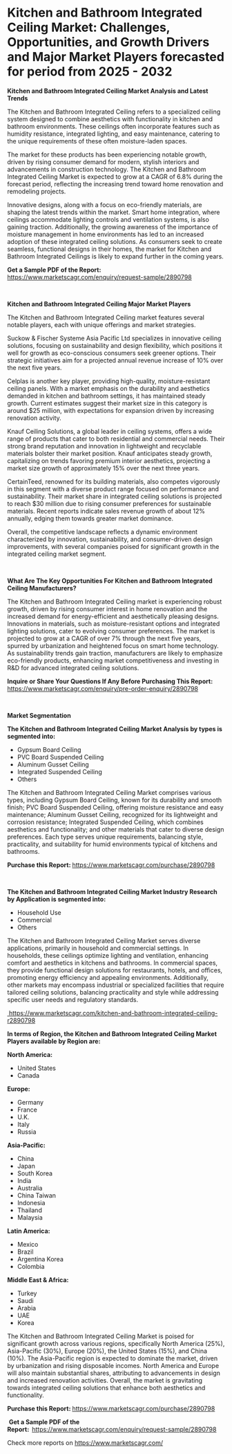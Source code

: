 <p><h1>Kitchen and Bathroom Integrated Ceiling Market: Challenges, Opportunities, and Growth Drivers and Major Market Players forecasted for period from 2025 - 2032</h1></p><p><strong>Kitchen and Bathroom Integrated Ceiling Market Analysis and Latest Trends</strong></p>
<p><p>The Kitchen and Bathroom Integrated Ceiling refers to a specialized ceiling system designed to combine aesthetics with functionality in kitchen and bathroom environments. These ceilings often incorporate features such as humidity resistance, integrated lighting, and easy maintenance, catering to the unique requirements of these often moisture-laden spaces. </p><p>The market for these products has been experiencing notable growth, driven by rising consumer demand for modern, stylish interiors and advancements in construction technology. The Kitchen and Bathroom Integrated Ceiling Market is expected to grow at a CAGR of 6.8% during the forecast period, reflecting the increasing trend toward home renovation and remodeling projects. </p><p>Innovative designs, along with a focus on eco-friendly materials, are shaping the latest trends within the market. Smart home integration, where ceilings accommodate lighting controls and ventilation systems, is also gaining traction. Additionally, the growing awareness of the importance of moisture management in home environments has led to an increased adoption of these integrated ceiling solutions. As consumers seek to create seamless, functional designs in their homes, the market for Kitchen and Bathroom Integrated Ceilings is likely to expand further in the coming years.</p></p>
<p><strong>Get a Sample PDF of the Report:&nbsp;</strong> <a href="https://www.marketscagr.com/enquiry/request-sample/2890798?utm_campaign=2271&utm_medium=2&utm_source=Github&utm_content=ia&utm_term=14032025&utm_id=kitchen-and-bathroom-integrated-ceiling">https://www.marketscagr.com/enquiry/request-sample/2890798</a></p>
<p>&nbsp;</p>
<p><strong>Kitchen and Bathroom Integrated Ceiling Major Market Players</strong></p>
<p><p>The Kitchen and Bathroom Integrated Ceiling market features several notable players, each with unique offerings and market strategies. </p><p>Suckow & Fischer Systeme Asia Pacific Ltd specializes in innovative ceiling solutions, focusing on sustainability and design flexibility, which positions it well for growth as eco-conscious consumers seek greener options. Their strategic initiatives aim for a projected annual revenue increase of 10% over the next five years.</p><p>Celplas is another key player, providing high-quality, moisture-resistant ceiling panels. With a market emphasis on the durability and aesthetics demanded in kitchen and bathroom settings, it has maintained steady growth. Current estimates suggest their market size in this category is around $25 million, with expectations for expansion driven by increasing renovation activity.</p><p>Knauf Ceiling Solutions, a global leader in ceiling systems, offers a wide range of products that cater to both residential and commercial needs. Their strong brand reputation and innovation in lightweight and recyclable materials bolster their market position. Knauf anticipates steady growth, capitalizing on trends favoring premium interior aesthetics, projecting a market size growth of approximately 15% over the next three years.</p><p>CertainTeed, renowned for its building materials, also competes vigorously in this segment with a diverse product range focused on performance and sustainability. Their market share in integrated ceiling solutions is projected to reach $30 million due to rising consumer preferences for sustainable materials. Recent reports indicate sales revenue growth of about 12% annually, edging them towards greater market dominance.</p><p>Overall, the competitive landscape reflects a dynamic environment characterized by innovation, sustainability, and consumer-driven design improvements, with several companies poised for significant growth in the integrated ceiling market segment.</p></p>
<p>&nbsp;</p>
<p><strong>What Are The Key Opportunities For Kitchen and Bathroom Integrated Ceiling Manufacturers?</strong></p>
<p><p>The Kitchen and Bathroom Integrated Ceiling market is experiencing robust growth, driven by rising consumer interest in home renovation and the increased demand for energy-efficient and aesthetically pleasing designs. Innovations in materials, such as moisture-resistant options and integrated lighting solutions, cater to evolving consumer preferences. The market is projected to grow at a CAGR of over 7% through the next five years, spurred by urbanization and heightened focus on smart home technology. As sustainability trends gain traction, manufacturers are likely to emphasize eco-friendly products, enhancing market competitiveness and investing in R&D for advanced integrated ceiling solutions.</p></p>
<p><strong>Inquire or Share Your Questions If Any Before Purchasing This Report:</strong> <a href="https://www.marketscagr.com/enquiry/pre-order-enquiry/2890798?utm_campaign=2271&utm_medium=2&utm_source=Github&utm_content=ia&utm_term=14032025&utm_id=kitchen-and-bathroom-integrated-ceiling">https://www.marketscagr.com/enquiry/pre-order-enquiry/2890798</a></p>
<p>&nbsp;</p>
<p><strong>Market Segmentation</strong></p>
<p><strong>The Kitchen and Bathroom Integrated Ceiling Market Analysis by types is segmented into:</strong></p>
<p><ul><li>Gypsum Board Ceiling</li><li>PVC Board Suspended Ceiling</li><li>Aluminum Gusset Ceiling</li><li>Integrated Suspended Ceiling</li><li>Others</li></ul></p>
<p><p>The Kitchen and Bathroom Integrated Ceiling Market comprises various types, including Gypsum Board Ceiling, known for its durability and smooth finish; PVC Board Suspended Ceiling, offering moisture resistance and easy maintenance; Aluminum Gusset Ceiling, recognized for its lightweight and corrosion resistance; Integrated Suspended Ceiling, which combines aesthetics and functionality; and other materials that cater to diverse design preferences. Each type serves unique requirements, balancing style, practicality, and suitability for humid environments typical of kitchens and bathrooms.</p></p>
<p><strong>Purchase this Report:&nbsp;</strong><a href="https://www.marketscagr.com/purchase/2890798?utm_campaign=2271&utm_medium=2&utm_source=Github&utm_content=ia&utm_term=14032025&utm_id=kitchen-and-bathroom-integrated-ceiling">https://www.marketscagr.com/purchase/2890798</a></p>
<p>&nbsp;</p>
<p><strong>The Kitchen and Bathroom Integrated Ceiling Market Industry Research by Application is segmented into:</strong></p>
<p><ul><li>Household Use</li><li>Commercial</li><li>Others</li></ul></p>
<p><p>The Kitchen and Bathroom Integrated Ceiling Market serves diverse applications, primarily in household and commercial settings. In households, these ceilings optimize lighting and ventilation, enhancing comfort and aesthetics in kitchens and bathrooms. In commercial spaces, they provide functional design solutions for restaurants, hotels, and offices, promoting energy efficiency and appealing environments. Additionally, other markets may encompass industrial or specialized facilities that require tailored ceiling solutions, balancing practicality and style while addressing specific user needs and regulatory standards.</p></p>
<p><a href="https://www.marketscagr.com/kitchen-and-bathroom-integrated-ceiling-r2890798?utm_campaign=2271&utm_medium=2&utm_source=Github&utm_content=ia&utm_term=14032025&utm_id=kitchen-and-bathroom-integrated-ceiling">&nbsp;https://www.marketscagr.com/kitchen-and-bathroom-integrated-ceiling-r2890798</a></p>
<p><strong>In terms of Region, the Kitchen and Bathroom Integrated Ceiling Market Players available by Region are:</strong></p>
<p>
    <p> <strong> North America: </strong>
        <ul>
            <li>United States</li>
            <li>Canada</li>
        </ul>
        </p> 
    <p> <strong> Europe: </strong>
        <ul>
            <li>Germany</li>
            <li>France</li>
            <li>U.K.</li>
            <li>Italy</li>
            <li>Russia</li>
        </ul>
        </p> 
    <p> <strong> Asia-Pacific: </strong>
        <ul>
            <li>China</li>
            <li>Japan</li>
            <li>South Korea</li>
            <li>India</li>
            <li>Australia</li>
            <li>China Taiwan</li>
            <li>Indonesia</li>
            <li>Thailand</li>
            <li>Malaysia</li>
        </ul>
        </p> 
    <p> <strong> Latin America: </strong>
        <ul>
            <li>Mexico</li>
            <li>Brazil</li>
            <li>Argentina Korea</li>
            <li>Colombia</li>
        </ul>
        </p> 
    <p> <strong> Middle East & Africa: </strong>
        <ul>
            <li>Turkey</li>
            <li>Saudi</li>
            <li>Arabia</li>
            <li>UAE</li>
            <li>Korea</li>
        </ul>
    </p>
    </p>
<p><p>The Kitchen and Bathroom Integrated Ceiling Market is poised for significant growth across various regions, specifically North America (25%), Asia-Pacific (30%), Europe (20%), the United States (15%), and China (10%). The Asia-Pacific region is expected to dominate the market, driven by urbanization and rising disposable incomes. North America and Europe will also maintain substantial shares, attributing to advancements in design and increased renovation activities. Overall, the market is gravitating towards integrated ceiling solutions that enhance both aesthetics and functionality.</p></p>
<p><strong>Purchase this Report: </strong><a href="https://www.marketscagr.com/purchase/2890798?utm_campaign=2271&utm_medium=2&utm_source=Github&utm_content=ia&utm_term=14032025&utm_id=kitchen-and-bathroom-integrated-ceiling">https://www.marketscagr.com/purchase/2890798</a></p>
<p>&nbsp;<strong>Get a Sample PDF of the Report:&nbsp;&nbsp;</strong><a href="https://www.marketscagr.com/enquiry/request-sample/2890798?utm_campaign=2271&utm_medium=2&utm_source=Github&utm_content=ia&utm_term=14032025&utm_id=kitchen-and-bathroom-integrated-ceiling">https://www.marketscagr.com/enquiry/request-sample/2890798</a></p>
<p><strong></strong></p>
<p>Check more reports on <a href="https://www.marketscagr.com/?utm_campaign=2271&utm_medium=2&utm_source=Github&utm_content=ia&utm_term=14032025&utm_id=kitchen-and-bathroom-integrated-ceiling">https://www.marketscagr.com/</a></p>